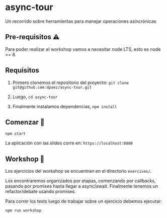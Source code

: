 # async-tour
Un recorrido sobre herramientas para manejar operaciones asincrónicas

## Pre-requisitos :warning:

Para poder realizar el workshop vamos a necesitar node LTS, esto es node >= 8.

## Requisitos

1. Primero clonemos el repositorio del proyecto:
`git clone git@github.com:dpaez/async-tour.git`

2. Luego, `cd async-tour`

3. Finalmente instalamos dependencias, `npm install` 

## Comenzar :steam_locomotive:

`npm start`

La aplicación con las slides corre en: `https://localhost:8080`

## Workshop :mountain_railway:

Los ejercicios del workshop se encuentran en el directorio `exercises/`.

Los encontraremos organizados por etapas, comenzando por callbacks, pasando por promises hasta llegar a async/await. Finalmente tenemos un refactor/debate usando promises.

Para correr los tests luego de trabajar sobre un ejercicio debemos ejecutar:

`npm run workshop`


